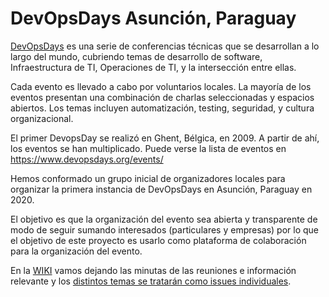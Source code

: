 # DevOpsDays Asunción, Paraguay

[DevOpsDays](https://www.devopsdays.org) es una serie de conferencias técnicas que se desarrollan a lo largo del mundo, cubriendo temas de desarrollo de software, Infraestructura de TI, Operaciones de TI, y la intersección entre ellas.

Cada evento es llevado a cabo por voluntarios locales. La mayoría de los eventos presentan una combinación de charlas seleccionadas y espacios abiertos. Los temas incluyen automatización, testing, seguridad, y cultura organizacional.

El primer DevopsDay se realizó en Ghent, Bélgica, en 2009. A partir de ahí, los eventos se han multiplicado. Puede verse la lista de eventos en https://www.devopsdays.org/events/

Hemos conformado un grupo inicial de organizadores locales para organizar la primera instancia de DevOpsDays en Asunción, Paraguay en 2020.

El objetivo es que la organización del evento sea abierta y transparente de modo de seguir sumando interesados (particulares y empresas) por lo que el objetivo de este proyecto es usarlo como plataforma de colaboración para la organización del evento.

En la [WIKI](https://github.com/devopsdaysasu/info/wiki) vamos dejando las minutas de las reuniones e información relevante y los [distintos temas se tratarán como issues individuales](https://github.com/devopsdaysasu/info/projects/1).
